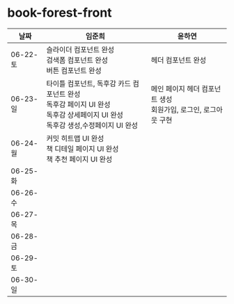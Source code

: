 # book-forest-front

| 날짜     | 임준희                                                                   | 윤하연        |
| -------- | ------------------------------------------------------------------------ | ------------- |
| 06-22-토 | 슬라이더 컴포넌트 완성 <br> 검색폼 컴포넌트 완성 <br> 버튼 컴포넌트 완성 | 헤더 컴포넌트 완성 |
| 06-23-일 | 타이틀 컴포넌트, 독후감 카드 컴포넌트 완성 <br> 독후감 페이지 UI 완성 <br> 독후감 상세페이지 UI 완성 <br> 독후감 생성,수정페이지 UI 완성 | 메인 페이지 헤더 컴포넌트 생성 <br> 회원가입, 로그인, 로그아웃 구현 |
| 06-24-월 | 커밋 히트맵 UI 완성 <br> 책 디테일 페이지 UI 완성 <br> 책 추천 페이지 UI 완성  |               |
| 06-25-화 |                                                                          |               |
| 06-26-수 |                                                                          |               |
| 06-27-목 |                                                                          |               |
| 06-28-금 |                                                                          |               |
| 06-29-토 |                                                                          |               |
| 06-30-일 |                                                                          |               |

